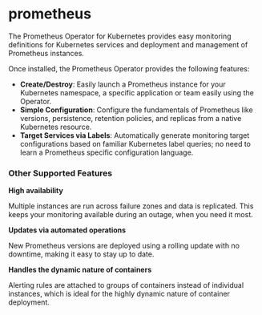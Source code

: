 # prometheus

The Prometheus Operator for Kubernetes provides easy monitoring definitions for Kubernetes services and deployment and management of Prometheus instances.

Once installed, the Prometheus Operator provides the following features:

* **Create/Destroy**: Easily launch a Prometheus instance for your Kubernetes namespace, a specific application or team easily using the Operator.
* **Simple Configuration**: Configure the fundamentals of Prometheus like versions, persistence, retention policies, and replicas from a native Kubernetes resource.
* **Target Services via Labels**: Automatically generate monitoring target configurations based on familiar Kubernetes label queries; no need to learn a Prometheus specific configuration language.

### Other Supported Features

**High availability**

Multiple instances are run across failure zones and data is replicated. This keeps your monitoring available during an outage, when you need it most.

**Updates via automated operations**

New Prometheus versions are deployed using a rolling update with no downtime, making it easy to stay up to date.

**Handles the dynamic nature of containers**

Alerting rules are attached to groups of containers instead of individual instances, which is ideal for the highly dynamic nature of container deployment.
